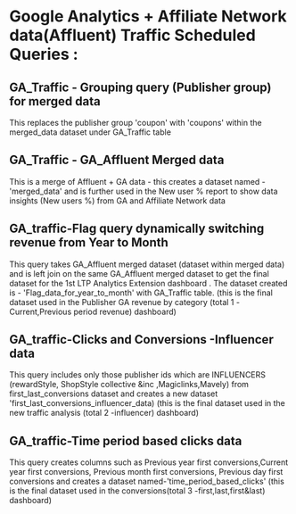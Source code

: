 # Google Analytics + Affiliate Network data(Affluent) Traffic Scheduled Queries :

## GA_Traffic - Grouping query (Publisher group) for merged data 
This replaces the publisher group 'coupon' with 'coupons' within the merged_data dataset under GA_Traffic table

## GA_Traffic - GA_Affluent Merged data
This is a merge of Affluent + GA data - this creates a dataset named - 'merged_data' and is further used in the New user % report to show data insights (New users %) from GA and Affiliate Network data

## GA_traffic-Flag query dynamically switching revenue from Year to Month
This query takes GA_Affluent merged dataset (dataset within merged data) and is left join on the same GA_Affluent merged dataset to get the final dataset for the 1st LTP Analytics Extension dashboard . The dataset created is - 'Flag_data_for_year_to_month' with GA_Traffic table. (this is the final dataset used in the Publisher GA revenue by category (total 1 -Current,Previous period revenue) dashboard)

## GA_traffic-Clicks and Conversions -Influencer data
This query includes only those publisher ids which are INFLUENCERS (rewardStyle, ShopStyle collective &inc ,Magiclinks,Mavely) from first_last_conversions dataset and creates a new dataset 'first_last_conversions_influencer_data) (this is the final dataset used in the new traffic analysis (total 2 -influencer) dashboard)

## GA_traffic-Time period based clicks data
This query creates columns such as Previous year first conversions,Current year first conversions, Previous month first conversions, Previous day first conversions and creates a dataset named-'time_period_based_clicks' (this is the final dataset used in the conversions(total 3 -first,last,first&last) dashboard)

